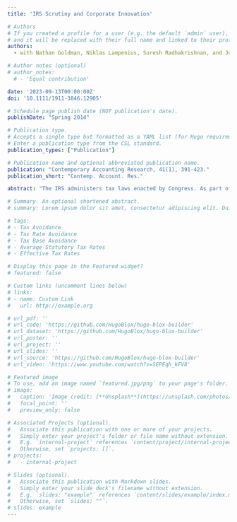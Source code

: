 ```yaml
---
title: 'IRS Scrutiny and Corporate Innovation'

# Authors
# If you created a profile for a user (e.g. the default `admin` user), write the username (folder name) here
# and it will be replaced with their full name and linked to their profile.
authors:
  - with Nathan Goldman, Niklas Lampenius, Suresh Radhakrishnan, and Jose Elias Feres de Almeida

# Author notes (optional)
# author_notes:
  # - 'Equal contribution'

date: '2023-09-13T00:00:00Z'
doi: '10.1111/1911-3846.12905'

# Schedule page publish date (NOT publication's date).
publishDate: "Spring 2014"

# Publication type.
# Accepts a single type but formatted as a YAML list (for Hugo requirements).
# Enter a publication type from the CSL standard.
publication_types: ["Publication"]

# Publication name and optional abbreviated publication name.
publication: "Contemporary Accounting Research, 41(1), 391-423."
publication_short: "Contemp. Account. Res."

abstract: "The IRS administers tax laws enacted by Congress. As part of the IRS's duties, they often consider taxpayers' financial statements to help ensure accurate tax reporting and payments. We posit that enhanced financial statement disclosures of tax information under FASB Interpretation Number 48 (FIN 48) lead to more IRS scrutiny and alter the incentives for corporate innovation. Using patent applications as a measure of corporate innovation, we employ a difference-in-differences research design with publicly listed US firms as the treatment group and privately held US firms not subject to the disclosure requirements as the control group. We find robust evidence that, following the onset of FIN 48, the number of patent applications by publicly listed firms decreased between 15.4% and 24.3% relative to private firms. This decline in patent applications is attributable to incremental innovation, suggesting that firms lower innovation related to projects with tax benefits that are more likely to be scrutinized by the taxing authorities. These findings suggest that there are real effects of IRS scrutiny and, in particular, real effects of tax disclosures under FIN 48 on corporate innovation."

# Summary. An optional shortened abstract.
# summary: Lorem ipsum dolor sit amet, consectetur adipiscing elit. Duis posuere tellus ac convallis placerat. Proin tincidunt magna sed ex sollicitudin condimentum.

# tags: 
# - Tax Avoidance
# - Tax Rate Avoidance
# - Tax Base Avoidance
# - Average Statutory Tax Rates
# - Effective Tax Rates

# Display this page in the Featured widget?
# featured: false

# Custom links (uncomment lines below)
# links:
# - name: Custom Link
#   url: http://example.org

# url_pdf: ''
# url_code: 'https://github.com/HugoBlox/hugo-blox-builder'
# url_dataset: 'https://github.com/HugoBlox/hugo-blox-builder'
# url_poster: ''
# url_project: ''
# url_slides: ''
# url_source: 'https://github.com/HugoBlox/hugo-blox-builder'
# url_video: 'https://www.youtube.com/watch?v=SEPEqh_kFV8'

# Featured image
# To use, add an image named `featured.jpg/png` to your page's folder.
# image:
#   caption: 'Image credit: [**Unsplash**](https://unsplash.com/photos/pLCdAaMFLTE)'
#   focal_point: ''
#   preview_only: false

# Associated Projects (optional).
#   Associate this publication with one or more of your projects.
#   Simply enter your project's folder or file name without extension.
#   E.g. `internal-project` references `content/project/internal-project/index.md`.
#   Otherwise, set `projects: []`.
# projects:
#   - internal-project

# Slides (optional).
#   Associate this publication with Markdown slides.
#   Simply enter your slide deck's filename without extension.
#   E.g. `slides: "example"` references `content/slides/example/index.md`.
#   Otherwise, set `slides: ""`.
# slides: example
---
```

